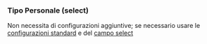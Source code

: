 ### Tipo Personale (select)
Non necessita di configurazioni aggiuntive; se necessario usare le [configurazioni standard](../../base.md#Neicomponentisonogestiteleseguentiproprietà) e del [campo select](../base/select.md#Select)